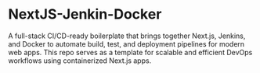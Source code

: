 # NextJS-Jenkin-Docker
A full-stack CI/CD-ready boilerplate that brings together Next.js, Jenkins, and Docker to automate build, test, and deployment pipelines for modern web apps. This repo serves as a template for scalable and efficient DevOps workflows using containerized Next.js apps.
